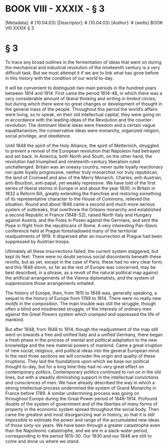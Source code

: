 # BOOK VIII - XXXIX - § 3
[Metadata]: # {10.04.03}
[Descriptor]: # {10.04.03}
[Author]: # {wells}
BOOK VIII
XXXIX
§ 3
# § 3
To trace any broad outlines in the fermentation of ideas that went on during
the mechanical and industrial revolution of the nineteenth century is a very
difficult task. But we must attempt it if we are to link what has gone before
in this history with the condition of our world to-day.

It will be convenient to distinguish two main periods in the hundred years
between 1814 and 1914. First came the period 1814-48, in which there was a very
considerable amount of liberal thinking and writing _in limited circles_, but
during which there were no great changes or development of thought in the
general mass of the people. Throughout this period the world’s affairs were
living, so to speak, on their old intellectual capital, they were going on in
accordance with the leading ideas of the Revolution and the counter-revolution.
The dominant liberal ideas were freedom and a certain vague equalitarianism;
the conservative ideas were monarchy, organized religion, social privilege, and
obedience.

Until 1848 the spirit of the Holy Alliance, the spirit of Metternich, struggled
to prevent a revival of the European revolution that Napoleon had betrayed and
set back. In America, both North and South, on the other hand, the revolution
had triumphed and nineteenth-century liberalism ruled unchallenged. Britain was
an uneasy country, never quite loyally reactionary nor quite loyally
progressive, neither truly monarchist nor truly republican, the land of
Cromwell and also of the Merry Monarch, Charles; anti-Austrian, anti-Bourbon,
anti-papal, yet weakly repressive. We have told of the first series of liberal
storms in Europe in and about the year 1830; in Britain in 1832 a Reform Bill,
greatly extending the franchise and restoring something of its representative
character to the House of Commons, relieved the situation. Round and about 1848
came a second and much more serious system of outbreaks, that overthrew the
Orleans monarchy and established a second Republic in France (1848-52), raised
North Italy and Hungary against Austria, and the Poles in Posen against the
Germans, and sent the Pope in flight from the republicans of Rome. A very
interesting Pan-Slavic conference held at Prague foreshadowed many of the
territorial readjustments of 1919. It dispersed after an insurrection at Prague
had been suppressed by Austrian troops.

Ultimately all these insurrections failed; the current system staggered, but
kept its feet. There were no doubt serious social discontents beneath these
revolts, but as yet, except in the case of Paris, these had no very clear form;
and this 1848 storm, so far as the rest of Europe was concerned, may be best
described, in a phrase, as a revolt of the natural political map against the
artificial arrangements of the Vienna diplomatists, and the system of
suppressions those arrangements entailed.

The history of Europe, then, from 1815 to 1848 was, generally speaking, a
sequel to the history of Europe from 1789 to 1814. There were no really new
_motifs_ in the composition. The main trouble was still the struggle, though
often a blind and misdirected struggle, of the interests of ordinary men
against the Great Powers system which cramped and oppressed the life of
mankind.

But after 1848, from 1848 to 1914, though the readjustment of the map still
went on towards a free and unified Italy and a unified Germany, there began a
fresh phase in the process of mental and political adaptation to the new
knowledge and the new material powers of mankind. Came a great irruption of new
social, religious, and political ideas into the general European mind. In the
next three sections we will consider the origin and quality of these
irruptions. They laid the foundations upon which we base our political thought
to-day, but for a long time they had no very great effect on contemporary
politics. Contemporary politics continued to run on in the old lines, but with
a steadily diminishing support in the intellectual convictions and consciences
of men. We have already described the way in which a strong intellectual
process undermined the system of Grand Monarchy in France before 1789. A
similar undermining process was going on throughout Europe during the Great
Power period of 1848-1914. Profound doubts of the system of government and of
the liberties of many forms of property in the economic system spread
throughout the social body. Then came the greatest and most disorganizing war
in history, so that it is still impossible to estimate the power and range of
the accumulated new ideas of those sixty-six years. We have been through a
greater catastrophe even than the Napoleonic catastrophe, and we are in a
slack-water period, corresponding to the period 1815-30. Our 1830 and our 1848
are still to come and show us where we stand.

